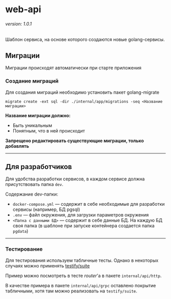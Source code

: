 # web-api
###### version: 1.0.1
Шаблон сервиса, на основе которого создаются новые golang-сервисы.

## Миграции
Миграции происходят автоматически при старте приложения

### Создание миграций
Для создания миграций необходимо установить пакет golang-migrate

```migrate create -ext sql -dir ./internal/app/migrations -seq <Название миграции>```

**Название миграции должно:**
- Быть уникальным
- Понятным, что в ней происходит

**Запрещено редактировать существующие миграции, только добавлять**

---

## Для разработчиков

Для удобства разработки сервисов, в каждом сервисе должна присутствовать папка ```dev```.

Содержание dev-папки:
- ```docker-compose.yml``` — содержит в себе необходимые для разработки сервисы (например, БД pgsql)
- ```.env``` — файл окружения, для загрузки параметров окружения
- ```<Папка с данными БД>``` — содержит в себе данные БД. На каждую БД своя папка
(в шаблоне при запуске контейнера создается папка ```pgdata```)

---
### Тестирование 
Для тестирования используем табличные тесты. Однако в некоторых случаях можно применять [testify/suite](https://github.com/stretchr/testify/#user-content-suite-package)

Пример можно посмотреть в тесте _router_'а в пакете ```internal/api/http```.

В качестве примера в пакете ```internal/api/grpc``` оставлено покрытие табличными, хотя там можно реализовать на ```testify/suite```.